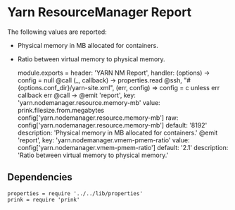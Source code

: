 
# Yarn ResourceManager Report

The following values are reported:   
*   Physical memory in MB allocated for containers.   
*   Ratio between virtual memory to physical memory.

    module.exports = header: 'YARN NM Report', handler: (options) ->
      config = null
      @call (_, callback) ->
        properties.read @ssh, "#{options.conf_dir}/yarn-site.xml", (err, config) =>
          config = c unless err
          callback err
      @call ->
        @emit 'report',
          key: 'yarn.nodemanager.resource.memory-mb'
          value:  prink.filesize.from.megabytes config['yarn.nodemanager.resource.memory-mb']
          raw: config['yarn.nodemanager.resource.memory-mb']
          default: '8192'
          description: 'Physical memory in MB allocated for containers.'
        @emit 'report',
          key: 'yarn.nodemanager.vmem-pmem-ratio'
          value: config['yarn.nodemanager.vmem-pmem-ratio']
          default: '2.1'
          description: 'Ratio between virtual memory to physical memory.'

## Dependencies

    properties = require '../../lib/properties'
    prink = require 'prink'
